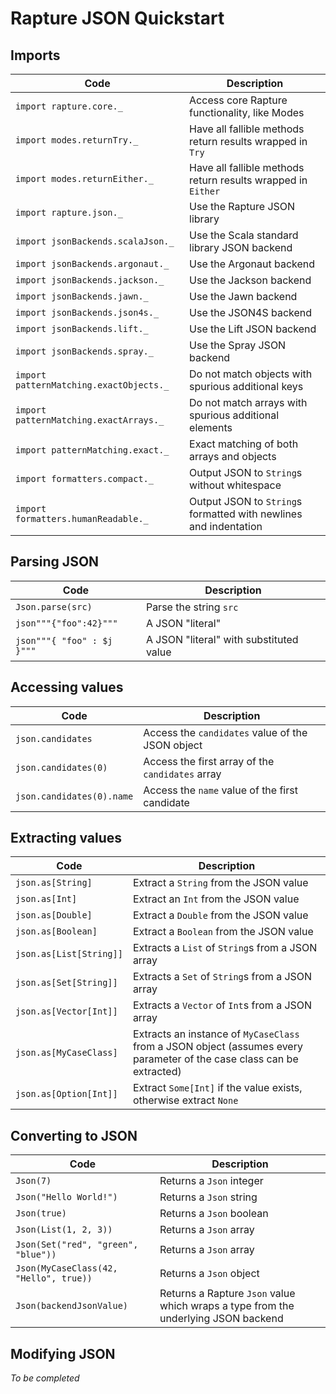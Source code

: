 # Rapture JSON Quickstart

## Imports

Code                                    | Description
---------------------------------------|-----------------------------------------------------------------
`import rapture.core._`                 | Access core Rapture functionality, like Modes
`import modes.returnTry._`              | Have all fallible methods return results wrapped in `Try`
`import modes.returnEither._`           | Have all fallible methods return results wrapped in `Either`
`import rapture.json._`                 | Use the Rapture JSON library
`import jsonBackends.scalaJson._`       | Use the Scala standard library JSON backend
`import jsonBackends.argonaut._`        | Use the Argonaut backend
`import jsonBackends.jackson._`         | Use the Jackson backend
`import jsonBackends.jawn._`            | Use the Jawn backend
`import jsonBackends.json4s._`          | Use the JSON4S backend
`import jsonBackends.lift._`            | Use the Lift JSON backend
`import jsonBackends.spray._`           | Use the Spray JSON backend
`import patternMatching.exactObjects._` | Do not match objects with spurious additional keys
`import patternMatching.exactArrays._`  | Do not match arrays with spurious additional elements
`import patternMatching.exact._`        | Exact matching of both arrays and objects
`import formatters.compact._`           | Output JSON to `String`s without whitespace
`import formatters.humanReadable._`     | Output JSON to `String`s formatted with newlines and indentation


## Parsing JSON

Code                       | Description
---------------------------|----------------------------------------
`Json.parse(src)`          | Parse the string `src`
`json"""{"foo":42}"""`     | A JSON "literal"
`json"""{ "foo" : $j }"""` | A JSON "literal" with substituted value

## Accessing values

Code                      | Description
--------------------------|-------------------------------------------------
`json.candidates`         | Access the `candidates` value of the JSON object
`json.candidates(0)`      | Access the first array of the `candidates` array
`json.candidates(0).name` | Access the `name` value of the first candidate

## Extracting values

Code                    | Description
------------------------|----------------------------------------------------------------------------------------------------------------------
`json.as[String]`       | Extract a `String` from the JSON value
`json.as[Int]`          | Extract an `Int` from the JSON value
`json.as[Double]`       | Extract a `Double` from the JSON value
`json.as[Boolean]`      | Extract a `Boolean` from the JSON value
`json.as[List[String]]` | Extracts a `List` of `String`s from a JSON array
`json.as[Set[String]]`  | Extracts a `Set` of `String`s from a JSON array
`json.as[Vector[Int]]`  | Extracts a `Vector` of `Int`s from a JSON array
`json.as[MyCaseClass]`  | Extracts an instance of `MyCaseClass` from a JSON object (assumes every parameter of the case class can be extracted)
`json.as[Option[Int]]`  | Extract `Some[Int]` if the value exists, otherwise extract `None`

## Converting to JSON

Code                                   | Description
---------------------------------------|-----------------------------------------------------------------------------------
`Json(7)`                              | Returns a `Json` integer
`Json("Hello World!")`                 | Returns a `Json` string
`Json(true)`                           | Returns a `Json` boolean
`Json(List(1, 2, 3))`                  | Returns a `Json` array
`Json(Set("red", "green", "blue"))`    | Returns a `Json` array
`Json(MyCaseClass(42, "Hello", true))` | Returns a `Json` object
`Json(backendJsonValue)`               | Returns a Rapture `Json` value which wraps a type from the underlying JSON backend

## Modifying JSON



*To be completed*

